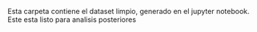 Esta carpeta contiene el dataset limpio, generado en el jupyter notebook. Este esta listo para analisis posteriores
